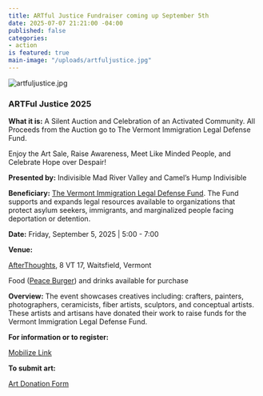 ```yaml
---
title: ARTful Justice Fundraiser coming up September 5th
date: 2025-07-07 21:21:00 -04:00
published: false
categories:
- action
is featured: true
main-image: "/uploads/artfuljustice.jpg"
---
```


![artfuljustice.jpg](/uploads/artfuljustice.jpg)

### ARTFul Justice 2025

**What it is:** A Silent Auction and Celebration of an Activated Community.  All Proceeds from the Auction go to The Vermont Immigration Legal Defense Fund.  

Enjoy the Art Sale, Raise Awareness, Meet Like Minded People, and Celebrate Hope over Despair!
 
**Presented by:** Indivisible Mad River Valley and Camel’s Hump Indivisible
 
**Beneficiary:**  [The Vermont Immigration Legal Defense Fund](https://www.vermontlegaldefensefund.com/).  The Fund supports and expands legal resources available to organizations that protect asylum seekers, immigrants, and marginalized people facing deportation or detention.
 
**Date:** Friday, September 5, 2025  |  5:00 - 7:00 

**Venue:** 

[AfterThoughts](https://www.afterthoughtsvt.com/), 8 VT 17, Waitsfield, Vermont

Food ([Peace Burger](https://peaceburgervt.com/)) and drinks available for purchase

**Overview:** The event showcases creatives including: crafters, painters, photographers, ceramicists, fiber artists, sculptors, and conceptual artists. These artists and artisans have donated their work to raise funds for the Vermont Immigration Legal Defense Fund. 
 
**For information or to register:** 

[Mobilize Link](https://www.mobilize.us/indivisiblemadrivervalley/event/810698/)

**To submit art:** 

[Art Donation Form](https://form.jotform.com/251835282978067)





